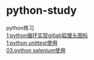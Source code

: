 # python-study
python练习<br>
<a href='https://github.com/soley-wkh/python-study/blob/master/01-printfoxhead.py'>1:python循环实现gitlab狐狸头图标<br></a>
<a href='https://github.com/soley-wkh/python-study/blob/master/02-unittest%E4%BD%BF%E7%94%A8.py'>1:python unittest使用<br></a>
<a href='https://github.com/soley-wkh/python-study/blob/master/03-selenium%E4%BD%BF%E7%94%A8.py'>03.python selenium使用<br></a>
